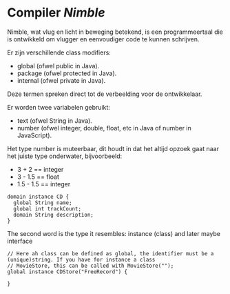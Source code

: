 # Compiler *Nimble*

Nimble, wat vlug en licht in beweging betekend, is een programmeertaal die is ontwikkeld om vlugger en eenvoudiger code
te kunnen schrijven. 

Er zijn verschillende class modifiers:
* global (ofwel public in Java).
* package (ofwel protected in Java).
* internal (ofwel private in Java).

Deze termen spreken direct tot de verbeelding voor de ontwikkelaar. 

Er worden twee variabelen gebruikt:
* text (ofwel String in Java).
* number (ofwel integer, double, float, etc in Java of number in JavaScript).

Het type number is muteerbaar, dit houdt in dat het altijd opzoek gaat naar het juiste type onderwater, bijvoorbeeld:
* 3 + 2 == integer
* 3 - 1.5 == float
* 1.5 - 1.5 == integer


```
domain instance CD {
  global String name;
  global int trackCount;
  domain String description;
}
```

The second word is the type it resembles: instance (class) and later maybe interface 

```
// Here ah class can be defined as global, the identifier must be a (unique)string. If you have for instance a class
// MovieStore, this can be called with MovieStore("");
global instance CDStore("FreeRecord") {

}
```



